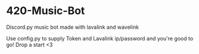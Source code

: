 # 420-Music-Bot
Discord.py music bot made with lavalink and wavelink

Use config.py to supply Token and Lavalink ip/password and you're good to go! Drop a start <3
